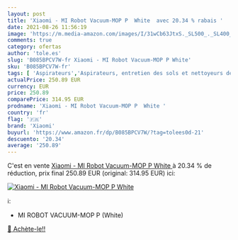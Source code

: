 ```yaml
---
layout: post
title: 'Xiaomi - MI Robot Vacuum-MOP P  White  avec 20.34 % rabais '
date: 2021-08-26 11:56:19
image: 'https://m.media-amazon.com/images/I/31wCb63JtxS._SL500_._SL400_.jpg'
comments: true
category: ofertas
author: 'tole.es'
slug: 'B085BPCV7W-fr Xiaomi - MI Robot Vacuum-MOP P White'
sku: 'B085BPCV7W-fr'
tags: [ 'Aspirateurs','Aspirateurs, entretien des sols et nettoyeurs de vitres','Cuisine et Maison','Robots aspirateurs','xiaomi', ]
actualPrice: 250.89 EUR
currency: EUR
price: 250.89
comparePrice: 314.95 EUR
prodname: 'Xiaomi - MI Robot Vacuum-MOP P  White '
country: 'fr'
flag: '🇫🇷'
brand: 'Xiaomi'
buyurl: 'https://www.amazon.fr/dp/B085BPCV7W/?tag=tolees0d-21'
descuento: '20.34'
average: '250.89'
---
```


C'est en vente [Xiaomi - MI Robot Vacuum-MOP P  White ](https://www.amazon.fr/dp/B085BPCV7W/?tag=tolees0d-21)  à  20.34 % de réduction, prix final  250.89 EUR (original: 314.95 EUR) ici:

[![Xiaomi - MI Robot Vacuum-MOP P  White ](https://m.media-amazon.com/images/I/31wCb63JtxS._SL500_._SL400_.jpg)](https://www.amazon.fr/dp/B085BPCV7W/?tag=tolees0d-21)

ℹ️:

- MI ROBOT VACUUM-MOP P (White)

[🛒 Achète-le!!](https://www.amazon.fr/dp/B085BPCV7W/?tag=tolees0d-21)
